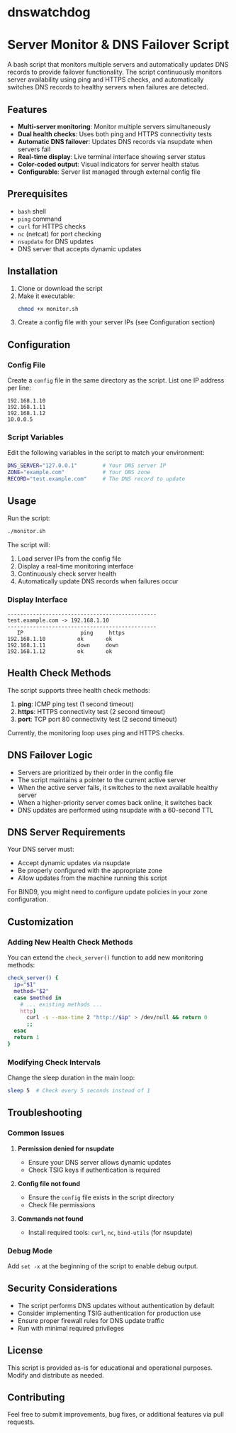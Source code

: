 # dnswatchdog
# Server Monitor & DNS Failover Script

A bash script that monitors multiple servers and automatically updates DNS records to provide failover functionality. The script continuously monitors server availability using ping and HTTPS checks, and automatically switches DNS records to healthy servers when failures are detected.

## Features

- **Multi-server monitoring**: Monitor multiple servers simultaneously
- **Dual health checks**: Uses both ping and HTTPS connectivity tests
- **Automatic DNS failover**: Updates DNS records via nsupdate when servers fail
- **Real-time display**: Live terminal interface showing server status
- **Color-coded output**: Visual indicators for server health status
- **Configurable**: Server list managed through external config file

## Prerequisites

- `bash` shell
- `ping` command
- `curl` for HTTPS checks
- `nc` (netcat) for port checking
- `nsupdate` for DNS updates
- DNS server that accepts dynamic updates

## Installation

1. Clone or download the script
2. Make it executable:
   ```bash
   chmod +x monitor.sh
   ```
3. Create a config file with your server IPs (see Configuration section)

## Configuration

### Config File
Create a `config` file in the same directory as the script. List one IP address per line:

```
192.168.1.10
192.168.1.11
192.168.1.12
10.0.0.5
```

### Script Variables
Edit the following variables in the script to match your environment:

```bash
DNS_SERVER="127.0.0.1"        # Your DNS server IP
ZONE="example.com"            # Your DNS zone
RECORD="test.example.com"     # The DNS record to update
```

## Usage

Run the script:
```bash
./monitor.sh
```

The script will:
1. Load server IPs from the config file
2. Display a real-time monitoring interface
3. Continuously check server health
4. Automatically update DNS records when failures occur

### Display Interface

```
-----------------------------------------------
test.example.com -> 192.168.1.10
-----------------------------------------------
   IP                  ping     https
192.168.1.10          ok       ok
192.168.1.11          down     down
192.168.1.12          ok       ok
```

## Health Check Methods

The script supports three health check methods:

1. **ping**: ICMP ping test (1 second timeout)
2. **https**: HTTPS connectivity test (2 second timeout)
3. **port**: TCP port 80 connectivity test (2 second timeout)

Currently, the monitoring loop uses ping and HTTPS checks.

## DNS Failover Logic

- Servers are prioritized by their order in the config file
- The script maintains a pointer to the current active server
- When the active server fails, it switches to the next available healthy server
- When a higher-priority server comes back online, it switches back
- DNS updates are performed using nsupdate with a 60-second TTL

## DNS Server Requirements

Your DNS server must:
- Accept dynamic updates via nsupdate
- Be properly configured with the appropriate zone
- Allow updates from the machine running this script

For BIND9, you might need to configure update policies in your zone configuration.

## Customization

### Adding New Health Check Methods
You can extend the `check_server()` function to add new monitoring methods:

```bash
check_server() {
  ip="$1"
  method="$2"
  case $method in
    # ... existing methods ...
    http)
      curl -s --max-time 2 "http://$ip" > /dev/null && return 0
      ;;
  esac
  return 1
}
```

### Modifying Check Intervals
Change the sleep duration in the main loop:
```bash
sleep 5  # Check every 5 seconds instead of 1
```

## Troubleshooting

### Common Issues

1. **Permission denied for nsupdate**
   - Ensure your DNS server allows dynamic updates
   - Check TSIG keys if authentication is required

2. **Config file not found**
   - Ensure the `config` file exists in the script directory
   - Check file permissions

3. **Commands not found**
   - Install required tools: `curl`, `nc`, `bind-utils` (for nsupdate)

### Debug Mode
Add `set -x` at the beginning of the script to enable debug output.

## Security Considerations

- The script performs DNS updates without authentication by default
- Consider implementing TSIG authentication for production use
- Ensure proper firewall rules for DNS update traffic
- Run with minimal required privileges

## License

This script is provided as-is for educational and operational purposes. Modify and distribute as needed.

## Contributing

Feel free to submit improvements, bug fixes, or additional features via pull requests.
